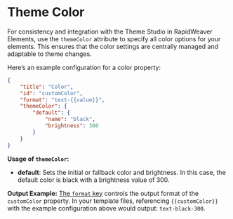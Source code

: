 # Theme Color

For consistency and integration with the Theme Studio in RapidWeaver Elements, use the `themeColor` attribute to specify all color options for your elements. This ensures that the color settings are centrally managed and adaptable to theme changes.

Here’s an example configuration for a color property:

```json
{
    "title": "Color",
    "id": "customColor",
    "format": "text-{{value}}",
    "themeColor": {
        "default": {
            "name": "black",
            "brightness": 300
        }
    }
}
```

**Usage of `themeColor`:**

* **default**: Sets the initial or fallback color and brightness. In this case, the default color is black with a brightness value of 300.

**Output Example:** [The `format` key](../general-structure/format.md) controls the output format of the `customColor` property. In your template files, referencing `{{customColor}}` with the example configuration above would output: `text-black-300`.
